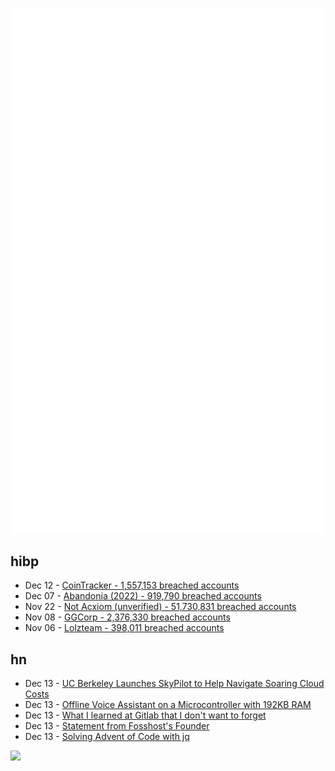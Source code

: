 ![Metrics](https://raw.githubusercontent.com/phixion/phixion/master/metrics.svg)

## hibp

<!--
for https://github.com/phixion/phixion/blob/main/.github/workflows/feeds.yml
-->
<!--START_SECTION:haveibeenpwnd-->
- Dec 12 - [CoinTracker - 1,557,153 breached accounts](https://haveibeenpwned.com/PwnedWebsites#CoinTracker)
- Dec 07 - [Abandonia (2022) - 919,790 breached accounts](https://haveibeenpwned.com/PwnedWebsites#Abandonia2022)
- Nov 22 - [Not Acxiom (unverified) - 51,730,831 breached accounts](https://haveibeenpwned.com/PwnedWebsites#NotAcxiom)
- Nov 08 - [GGCorp - 2,376,330 breached accounts](https://haveibeenpwned.com/PwnedWebsites#GGCorp)
- Nov 06 - [Lolzteam - 398,011 breached accounts](https://haveibeenpwned.com/PwnedWebsites#Lolzteam)
<!--END_SECTION:haveibeenpwnd-->

## hn

<!--
for https://github.com/phixion/phixion/blob/main/.github/workflows/feeds.yml
-->
<!--START_SECTION:hn-->
- Dec 13 - [UC Berkeley Launches SkyPilot to Help Navigate Soaring Cloud Costs](https://www.datanami.com/2022/12/12/uc-berkeley-launches-skypilot-to-help-navigate-soaring-cloud-costs/)
- Dec 13 - [Offline Voice Assistant on a Microcontroller with 192KB RAM](https://picovoice.ai/blog/offline-voice-assistant-on-an-stm32-microcontroller/)
- Dec 13 - [What I learned at Gitlab that I don't want to forget](https://blog.boleary.dev/what-i-learned-at-gitlab-that-i-dont-want-to-forget/)
- Dec 13 - [Statement from Fosshost's Founder](https://fosshost.org/founder.html)
- Dec 13 - [Solving Advent of Code with jq](https://github.com/odnoletkov/advent-of-code-jq)
<!--END_SECTION:hn-->

<!--
for https://yhype.me
-->
![](https://hit.yhype.me/github/profile?user_id=13013670)
